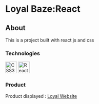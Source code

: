 # Loyal Baze:React

## About

This is a project built with react js and css

### Technologies
  [<img src="https://raw.githubusercontent.com/danielcranney/readme-generator/main/public/icons/skills/css3-colored.svg" width="36" height="36" alt="CSS3" style="max-width: 100%;">](https://www.w3.org/TR/CSS/#css)  [<img src="https://raw.githubusercontent.com/danielcranney/readme-generator/main/public/icons/skills/react-colored.svg" width="36" height="36" alt="React" style="max-width: 100%;">](https://reactjs.org/)

### Product
Product displayed : [Loyal Website](https://loyal-baze.web.app)
